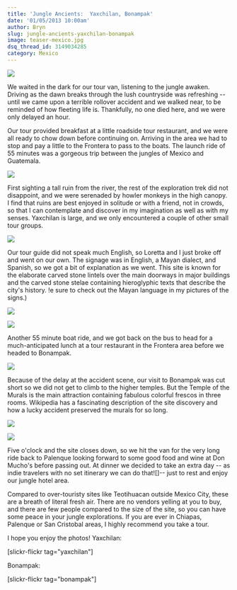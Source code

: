 ```yaml
---
title: 'Jungle Ancients:  Yaxchilan, Bonampak'
date: '01/05/2013 10:00am'
author: Bryn
slug: jungle-ancients-yaxchilan-bonampak
image: teaser-mexico.jpg
dsq_thread_id: 3149034285
category: Mexico
---
```


[![](http://farm9.staticflickr.com/8219/8256739844_5cf956317e.jpg)](http://www.flickr.com/photos/48315294@N00/8256739844/in/set-72157632203613240)

We waited in the dark for our tour van, listening to the jungle awaken. Driving as the dawn breaks through the lush countryside was refreshing -- until we came upon a terrible rollover accident and we walked near, to be reminded of how fleeting life is. Thankfully, no one died here, and we were only delayed an hour.

Our tour provided breakfast at a little roadside tour restaurant, and we were all ready to chow down before continuing on. Arriving in the area we had to stop and pay a little to the Frontera to pass to the boats. The launch ride of 55 minutes was a gorgeous trip between the jungles of Mexico and Guatemala.

[![](http://farm9.staticflickr.com/8211/8315851904_0aa9189697.jpg)](http://www.flickr.com/photos/48315294@N00/8315851904/in/set-72157632355071205)


First sighting a tall ruin from the river, the rest of the exploration trek did not disappoint, and we were serenaded by howler monkeys in the high canopy. I find that ruins are best enjoyed in solitude or with a friend, not in crowds, so that I can contemplate and discover in my imagination as well as with my senses. Yaxchilan is large, and we only encountered a couple of other small tour groups.

[![](http://farm9.staticflickr.com/8211/8315938490_04ac6767c6.jpg)](http://www.flickr.com/photos/48315294@N00/8315938490/in/set-72157632355071205)

Our tour guide did not speak much English, so Loretta and I just broke off and went on our own. The signage was in English, a Mayan dialect, and Spanish, so we got a bit of explanation as we went. This site is known for the elaborate carved stone lintels over the main doorways in major buildings and the carved stone stelae containing hieroglyphic texts that describe the city's history. !e sure to check out the Mayan language in my pictures of the signs.)

[![](http://farm9.staticflickr.com/8495/8316293173_5e1017a0b8.jpg)](http://www.flickr.com/photos/48315294@N00/8316293173/in/set-72157632355071205)


[![](http://farm9.staticflickr.com/8355/8317329220_08b08dd9e3.jpg)](http://www.flickr.com/photos/48315294@N00/8317329220/in/set-72157632355071205)


Another 55 minute boat ride, and we got back on the bus to head for a much-anticipated lunch at a tour restaurant in the Frontera area before we headed to Bonampak.

[![](http://farm9.staticflickr.com/8498/8317738922_8b0e6a845e.jpg)](http://www.flickr.com/photos/48315294@N00/8317738922/in/set-72157632355071205)


Because of the delay at the accident scene, our visit to Bonampak was cut short so we did not get to climb to the higher temples. But the Temple of the Murals is the main attraction containing fabulous colorful frescos in three rooms. Wikipedia has a [](http://en.wikipedia.org/wiki/Bonampak) fascinating description of the site discovery and how a lucky accident preserved the murals for so long.

[![](http://farm9.staticflickr.com/8213/8313029612_9e26266410.jpg)](http://www.flickr.com/photos/48315294@N00/8313029612/in/set-72157632351849764)


[![](http://farm9.staticflickr.com/8491/8312047113_192cbd8a68.jpg)](http://www.flickr.com/photos/48315294@N00/8312047113/in/set-72157632351849764)


Five o'clock and the site closes down, so we hit the van for the very long ride back to Palenque looking forward to some good food and wine at Don Mucho's before passing out. At dinner we decided to take an extra day -- as indie travelers with no set itinerary we can do that![]-- just to rest and enjoy our jungle hotel area.

Compared to over-touristy sites like Teotihuacan outside Mexico City, these are a breath of literal fresh air. There are no vendors yelling at you to buy, and there are few people compared to the size of the site, so you can have some peace in your jungle explorations. If you are ever in Chiapas, Palenque or San Cristobal areas, I highly recommend you take a tour.

I hope you enjoy the photos!
Yaxchilan:

[slickr-flickr tag="yaxchilan"]

Bonampak:

[slickr-flickr tag="bonampak"]